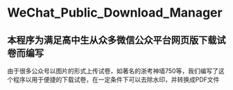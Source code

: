 # WeChat_Public_Download_Manager

## 本程序为满足高中生从众多微信公众平台网页版下载试卷而编写

由于很多公众号以图片的形式上传试卷，如著名的浙考神墙750等，我们编写了这个程序以用于便捷的下载试卷，在一定条件下可以去除水印，并转换成PDF文件
